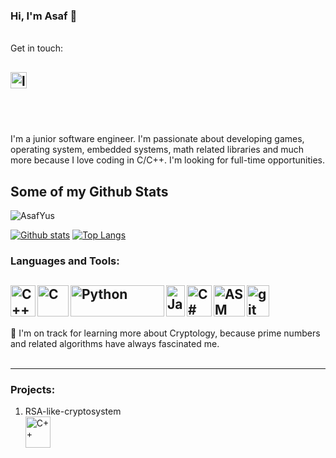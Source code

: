 ### Hi, I'm Asaf 👋  

<br />
Get in touch:  


<a href="https://www.linkedin.com/in/asaf-yusufov-7a9a17169/" target="_blank"><img align="left" alt="linkedin" width="26px" src="https://user-images.githubusercontent.com/39189740/135748026-ee4f4225-6efa-4abb-9694-b3e11187a403.png" /></a>  
<br />
---



<br />

I'm a junior software engineer. I'm passionate about developing games, operating system, embedded systems,  math related libraries and much more because I love coding in C/C++.
I'm looking for full-time opportunities. 
</p>

## Some of my Github Stats
<p align=left> <img src=https://komarev.com/ghpvc/?username=AsafYus alt=AsafYus /> </p>

[![Github stats](https://github-readme-stats.vercel.app/api?username=AsafYus&show_icons=true&include_all_commits=true)](https://github.com/AsafYus/github-readme-stats)
[![Top Langs](https://github-readme-stats.vercel.app/api/top-langs/?username=AsafYus&layout=compact)](https://github.com/AsafYus/github-readme-stats)


### Languages and Tools:
<a href="https://en.cppreference.com/w/" target="_blank"> <img align="left" alt="C++" width="40x" height="50px" src="https://isocpp.org/files/img/cpp_logo.png"/> </a>
<a href="https://en.cppreference.com/w/c/language" target="_blank"> <img align="left" alt="C" width="50px" height="50px" src="https://img.icons8.com/color/452/c-programming.png"/> </a>
<a href="https://www.python.org" target="_blank"> <img align="left" alt="Python" width="150px" height="50px" src="https://upload.wikimedia.org/wikipedia/commons/f/f8/Python_logo_and_wordmark.svg"/> </a>
<a href="http://oracle.com/java/" target="_blank"> <img align="left" alt="Java" width="30px" height="50px" src="https://upload.wikimedia.org/wikipedia/en/3/30/Java_programming_language_logo.svg"/> </a>
<a href="https://docs.microsoft.com/en-us/dotnet/csharp/" target="_blank"> <img align="left" alt="C#" width="40px" height="50px" src="https://upload.wikimedia.org/wikipedia/commons/0/0d/C_Sharp_wordmark.svg"/> </a>
<a href="https://software.intel.com/content/www/us/en/develop/articles/introduction-to-x64-assembly.html" target="_blank"> <img align="left" alt="ASM" width="50x" height="50px" src="https://hackr.io/tutorials/assembly-language/logo-assembly-language.svg"/> </a>
<a href="https://git-scm.com/" target="_blank"> <img align="left" alt="git" width="36px" height="50px" src="https://www.vectorlogo.zone/logos/git-scm/git-scm-icon.svg"/> </a>   
<br />
----  
🌱 I'm on track for learning more about Cryptology, because prime numbers and related algorithms have always fascinated me.  
<br />

----
### Projects:
<ol>
<li>RSA-like-cryptosystem  
  <br />
 <a href="https://github.com/AsafYus/RSA-like-cryptosystem" target="_blank"> <img align="left" alt="C++" width="40x" height="50px" src="https://upload.wikimedia.org/wikipedia/commons/2/2a/RSA_Security_logo2.svg"/> </a></li>
</ol>



<!--
**AsafYus/AsafYus** is a ✨ _special_ ✨ repository because its `README.md` (this file) appears on your GitHub profile.

Here are some ideas to get you started:

- 🔭 I’m currently working on ...
- 🌱 I’m currently learning ...
- 👯 I’m looking to collaborate on ...
- 🤔 I’m looking for help with ...
- 💬 Ask me about ...
- 📫 How to reach me: ...
- 😄 Pronouns: ...
- ⚡ Fun fact: ...
-->
